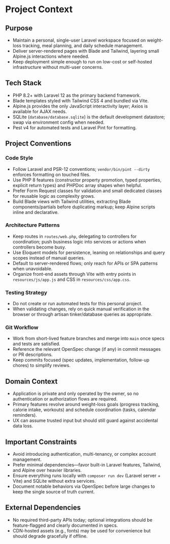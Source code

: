 # Project Context

## Purpose
- Maintain a personal, single-user Laravel workspace focused on weight-loss tracking, meal planning, and daily schedule management.
- Deliver server-rendered pages with Blade and Tailwind, layering small Alpine.js interactions where needed.
- Keep deployment simple enough to run on low-cost or self-hosted infrastructure without multi-user concerns.

## Tech Stack
- PHP 8.2+ with Laravel 12 as the primary backend framework.
- Blade templates styled with Tailwind CSS 4 and bundled via Vite.
- Alpine.js provides the only JavaScript interactivity layer; Axios is available for AJAX needs.
- SQLite (`database/database.sqlite`) is the default development datastore; swap via environment config when needed.
- Pest v4 for automated tests and Laravel Pint for formatting.

## Project Conventions

### Code Style
- Follow Laravel and PSR-12 conventions; `vendor/bin/pint --dirty` enforces formatting on touched files.
- Use PHP 8 features (constructor property promotion, typed properties, explicit return types) and PHPDoc array shapes when helpful.
- Prefer Form Request classes for validation and small dedicated classes for reusable logic as complexity grows.
- Build Blade views with Tailwind utilities, extracting Blade components/partials before duplicating markup; keep Alpine scripts inline and declarative.

### Architecture Patterns
- Keep routes in `routes/web.php`, delegating to controllers for coordination; push business logic into services or actions when controllers become busy.
- Use Eloquent models for persistence, leaning on relationships and query scopes instead of manual queries.
- Default to server-rendered flows; only reach for APIs or SPA patterns when unavoidable.
- Organize front-end assets through Vite with entry points in `resources/js/app.js` and CSS in `resources/css/app.css`.

### Testing Strategy
- Do not create or run automated tests for this personal project.
- When validating changes, rely on quick manual verification in the browser or through artisan tinker/database queries as appropriate.

### Git Workflow
- Work from short-lived feature branches and merge into `main` once specs and tests are satisfied.
- Reference the relevant OpenSpec change (if any) in commit messages or PR descriptions.
- Keep commits focused (spec updates, implementation, follow-up chores) to simplify reviews.

## Domain Context
- Application is private and only operated by the owner, so no authentication or authorization flows are required.
- Primary features revolve around weight-loss goals (progress tracking, calorie intake, workouts) and schedule coordination (tasks, calendar reminders).
- UX can assume trusted input but should still guard against accidental data loss.

## Important Constraints
- Avoid introducing authentication, multi-tenancy, or complex account management.
- Prefer minimal dependencies—favor built-in Laravel features, Tailwind, and Alpine over heavier libraries.
- Ensure everything runs locally with `composer run dev` (Laravel server + Vite) and SQLite without extra services.
- Document notable behaviors via OpenSpec before large changes to keep the single source of truth current.

## External Dependencies
- No required third-party APIs today; optional integrations should be feature-flagged and clearly documented in specs.
- CDN-hosted assets (e.g., fonts) may be used for convenience but should degrade gracefully if offline.
